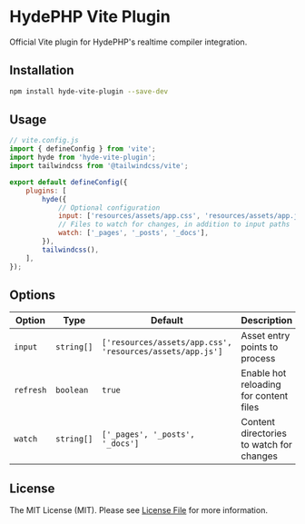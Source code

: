 # HydePHP Vite Plugin

Official Vite plugin for HydePHP's realtime compiler integration.

## Installation

```bash
npm install hyde-vite-plugin --save-dev
```

## Usage

```js
// vite.config.js
import { defineConfig } from 'vite';
import hyde from 'hyde-vite-plugin';
import tailwindcss from '@tailwindcss/vite';

export default defineConfig({
    plugins: [
        hyde({
            // Optional configuration
            input: ['resources/assets/app.css', 'resources/assets/app.js'],
            // Files to watch for changes, in addition to input paths
            watch: ['_pages', '_posts', '_docs'],
        }),
        tailwindcss(),
    ],
});
```

## Options

| Option | Type | Default | Description |
|--------|------|---------|-------------|
| `input` | `string[]` | `['resources/assets/app.css', 'resources/assets/app.js']` | Asset entry points to process |
| `refresh` | `boolean` | `true` | Enable hot reloading for content files |
| `watch` | `string[]` | `['_pages', '_posts', '_docs']` | Content directories to watch for changes |

## License

The MIT License (MIT). Please see [License File](LICENSE.md) for more information.
